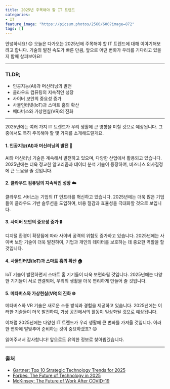 ```yaml
---
title: 2025년 주목해야 할 IT 트렌드
categories: 
- IT
feature_image: "https://picsum.photos/2560/600?image=872"
tags: []
---
```


안녕하세요! 😊 오늘은 다가오는 2025년에 주목해야 할 IT 트렌드에 대해 이야기해보려고 합니다. 기술의 발전 속도가 빠른 만큼, 앞으로 어떤 변화가 우리를 기다리고 있을지 함께 살펴보아요!

---

### TLDR;
- 인공지능(AI)과 머신러닝의 발전
- 클라우드 컴퓨팅의 지속적인 성장
- 사이버 보안의 중요성 증가
- 사물인터넷(IoT)과 스마트 홈의 확산
- 메타버스와 가상현실(VR)의 진화

---

2025년에는 여러 가지 IT 트렌드가 우리 생활에 큰 영향을 미칠 것으로 예상됩니다. 그 중에서도 특히 주목해야 할 몇 가지를 소개해드릴게요.

#### 1. 인공지능(AI)과 머신러닝의 발전 🤖
AI와 머신러닝 기술은 계속해서 발전하고 있으며, 다양한 산업에서 활용되고 있습니다. 2025년에는 더욱 정교한 알고리즘과 데이터 분석 기술이 등장하여, 비즈니스 의사결정에 큰 도움을 줄 것입니다.

#### 2. 클라우드 컴퓨팅의 지속적인 성장 ☁️
클라우드 서비스는 기업의 IT 인프라를 혁신하고 있습니다. 2025년에는 더욱 많은 기업들이 클라우드 기반 솔루션을 도입하여, 비용 절감과 효율성을 극대화할 것으로 보입니다.

#### 3. 사이버 보안의 중요성 증가 🔒
디지털 환경이 확장됨에 따라 사이버 공격의 위험도 증가하고 있습니다. 2025년에는 사이버 보안 기술이 더욱 발전하여, 기업과 개인의 데이터를 보호하는 데 중요한 역할을 할 것입니다.

#### 4. 사물인터넷(IoT)과 스마트 홈의 확산 🏠
IoT 기술이 발전하면서 스마트 홈 기기들이 더욱 보편화될 것입니다. 2025년에는 다양한 기기들이 서로 연결되어, 우리의 생활을 더욱 편리하게 만들어 줄 것입니다.

#### 5. 메타버스와 가상현실(VR)의 진화 🌐
메타버스와 VR 기술은 새로운 소통 방식과 경험을 제공하고 있습니다. 2025년에는 이러한 기술들이 더욱 발전하여, 가상 공간에서의 활동이 일상화될 것으로 예상됩니다.

이처럼 2025년에는 다양한 IT 트렌드가 우리 생활에 큰 변화를 가져올 것입니다. 이러한 변화에 발맞추어 준비하는 것이 중요하겠죠? 😊

읽어주셔서 감사합니다! 앞으로도 유익한 정보로 찾아뵙겠습니다.

---

### 출처
- [Gartner: Top 10 Strategic Technology Trends for 2025](https://www.gartner.com/en/newsroom/press-releases/2022-10-18-gartner-says-three-emerging-technology-trends-will-shape-the-future-of-work-in-2025)
- [Forbes: The Future of Technology in 2025](https://www.forbes.com/sites/bernardmarr/2021/12/06/the-future-of-technology-in-2025/?sh=4b1c1e1e7c3e)
- [McKinsey: The Future of Work After COVID-19](https://www.mckinsey.com/featured-insights/future-of-work/the-future-of-work-after-covid-19)